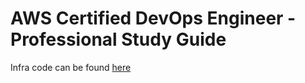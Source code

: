 # AWS Certified DevOps Engineer - Professional Study Guide

Infra code can be found [here](https://github.com/Davinpidoto/aws-devops-cert-infram)
